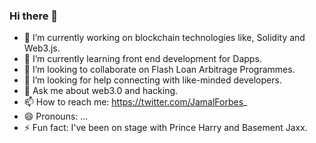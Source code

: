 ### Hi there 👋

- 🔭 I’m currently working on blockchain technologies like, Solidity and Web3.js.
- 🌱 I’m currently learning front end development for Dapps.
- 👯 I’m looking to collaborate on Flash Loan Arbitrage Programmes.
- 🤔 I’m looking for help connecting with like-minded developers.
- 💬 Ask me about web3.0 and hacking.
- 📫 How to reach me: https://twitter.com/JamalForbes_
- 😄 Pronouns: ...
- ⚡ Fun fact: I've been on stage with Prince Harry and Basement Jaxx.
